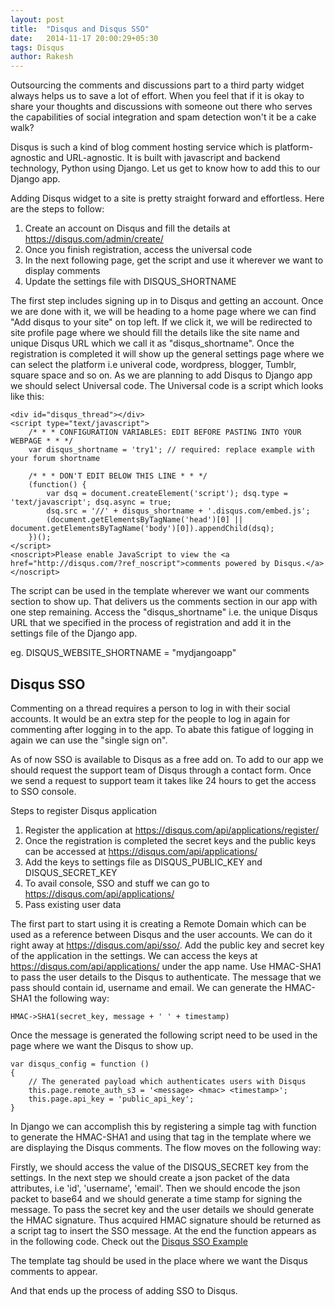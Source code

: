 ```yaml
---
layout: post
title:  "Disqus and Disqus SSO"
date:   2014-11-17 20:00:29+05:30
tags: Disqus
author: Rakesh
---
```

Outsourcing the comments and discussions part to a third party widget always helps us to save a lot of effort. When you feel that if it is okay to share your thoughts and discussions with someone out there who serves the capabilities of social integration and spam detection won't it be a cake walk?

Disqus is such a kind of blog comment hosting service which is platform-agnostic and URL-agnostic. It is built with javascript and backend technology, Python using Django. Let us get to know how to add this to our Django app.

Adding Disqus widget to a site is pretty straight forward and effortless. Here are the steps to follow:

1. Create an account on Disqus and fill the details at https://disqus.com/admin/create/
2. Once you finish registration, access the universal code
3. In the next following page, get the script and use it wherever we want to display comments
4. Update the settings file with DISQUS_SHORTNAME

The first step includes signing up in to Disqus and getting an account. Once we are done with it, we will be heading to a home page where we can find "Add disqus to your site" on top left. If we click it, we will be redirected to site profile page where we should fill the details like the site name and unique Disqus URL which we call it as "disqus_shortname". Once the registration is completed it will show up the general settings page where we can select the platform i.e univeral code, wordpress, blogger, Tumblr, square space and so on. As we are planning to add Disqus to Django app we should select Universal code. The Universal code is a script which looks like this:

    <div id="disqus_thread"></div>
    <script type="text/javascript">
        /* * * CONFIGURATION VARIABLES: EDIT BEFORE PASTING INTO YOUR WEBPAGE * * */
        var disqus_shortname = 'try1'; // required: replace example with your forum shortname

        /* * * DON'T EDIT BELOW THIS LINE * * */
        (function() {
            var dsq = document.createElement('script'); dsq.type = 'text/javascript'; dsq.async = true;
            dsq.src = '//' + disqus_shortname + '.disqus.com/embed.js';
            (document.getElementsByTagName('head')[0] || document.getElementsByTagName('body')[0]).appendChild(dsq);
        })();
    </script>
    <noscript>Please enable JavaScript to view the <a href="http://disqus.com/?ref_noscript">comments powered by Disqus.</a></noscript>

The script can be used in the template wherever we want our comments section to show up. That delivers us the comments section in our app with one step remaining. Access the "disqus_shortname" i.e. the unique Disqus URL that we specified in the process of registration and add it in the settings file of the Django app.

eg.
    DISQUS_WEBSITE_SHORTNAME = "mydjangoapp"

Disqus SSO
----------------- 

Commenting on a thread requires a person to log in with their social accounts. It would be an extra step for the people to log in again for commenting after logging in to the app. To abate this fatigue of logging in again we can use the "single sign on".

As of now SSO is available to Disqus as a free add on. To add to our app we should request the support team of Disqus through a contact form. Once we send a request to support team it takes like 24 hours to get the access to SSO console.

Steps to register Disqus application

1. Register the application at https://disqus.com/api/applications/register/
2. Once the registration is completed the secret keys and the public keys can be accessed at https://disqus.com/api/applications/
3. Add the keys to settings file as DISQUS_PUBLIC_KEY and DISQUS_SECRET_KEY
4. To avail console, SSO and stuff we can go to https://disqus.com/api/applications/
5. Pass existing user data

The first part to start using it is creating a Remote Domain which can be used as a reference between Disqus and the user accounts. We can do it right away at https://disqus.com/api/sso/. Add the public key and secret key of the application in the settings. We can access the keys at https://disqus.com/api/applications/ under the app name. Use HMAC-SHA1 to pass the user details to the Disqus to authenticate. The message that we pass should contain id, username and email. We can generate the HMAC-SHA1 the following way:

    HMAC->SHA1(secret_key, message + ' ' + timestamp)

Once the message is generated the following script need to be used in the page where we want the Disqus to show up.

    var disqus_config = function () 
    {
        // The generated payload which authenticates users with Disqus
        this.page.remote_auth_s3 = '<message> <hmac> <timestamp>';
        this.page.api_key = 'public_api_key';
    }

In Django we can accomplish this by registering a simple tag with function to generate the HMAC-SHA1 and using that tag in the template where we are displaying the Disqus comments. The flow moves on the following way:

Firstly, we should access the value of the DISQUS_SECRET key from the settings. In the next step we should create a json packet of the data attributes, i.e 'id', 'username', 'email'. Then we should encode the json packet to base64 and we should generate a time stamp for signing the message. To pass the secret key and the user details we should generate the HMAC signature. Thus acquired HMAC signature should be returned as a script tag to insert the SSO message. At the end the function appears as in the following code. Check out the [Disqus SSO Example](https://gist.github.com/krvc/9afc17db9eb8d01b7655)


The template tag should be used in the place where we want the Disqus comments to appear. 

And that ends up the process of adding SSO to Disqus.

